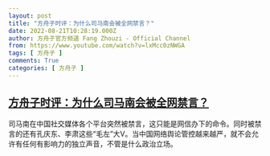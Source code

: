 ```yaml
---
layout: post
title: "方舟子时评：为什么司马南会被全网禁言？"
date: 2022-08-21T10:28:19.000Z
author: 方舟子官方频道 Fang Zhouzi - Official Channel
from: https://www.youtube.com/watch?v=lxMcc0zNWGA
tags: [ 方舟子 ]
comments: True
categories: [ 方舟子 ]
---
```

<!--1661077699000-->
[方舟子时评：为什么司马南会被全网禁言？](https://www.youtube.com/watch?v=lxMcc0zNWGA)
------

<div>
司马南在中国社交媒体各个平台突然被禁言，这只能是网信办下的命令。同时被禁言的还有孔庆东、李肃这些“毛左”大V。当中国网络舆论管控越来越严，就不会允许有任何有影响力的独立声音，不管是什么政治立场。
</div>
